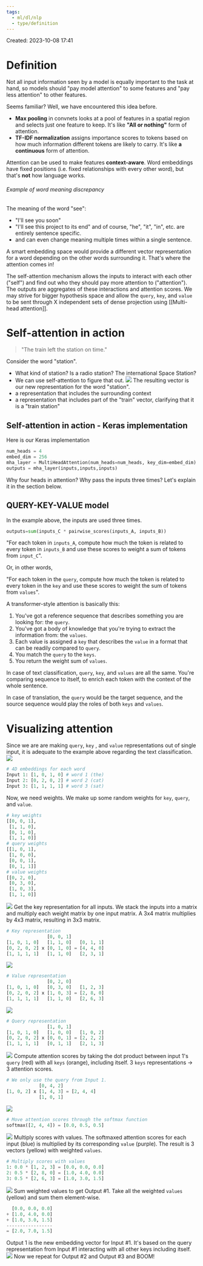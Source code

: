 ```yaml
---
tags:
  - ml/dl/nlp
  - type/definition
---
```

Created: 2023-10-08 17:41
# Definition

Not all input information seen by a model is equally important to the task at hand, so models should "pay model attention" to some features and "pay less attention" to other features. 

Seems familiar? Well, we have encountered this idea before. 
- **Max pooling** in convnets looks at a pool of features in a spatial region and selects just one feature to keep. It's like **"All or nothing"** form of attention.
- **TF-IDF normalization** assigns importance scores to tokens based on how much information different tokens are likely to carry. It's like **a continuous** form of attention.

Attention can be used to make features **context-aware**. Word embeddings have fixed positions (i.e. fixed relationships with every other word), but that's **not** how language works.
###### Example of word meaning discrepancy
The meaning of the word "see":
- "I'll see you soon"
- "I'll see this project to its end"
and of course, "he", "it", "in", etc. are entirely sentence specific.
- and can even change meaning multiple times within a single sentence.


A smart embedding space would provide a different vector representation for a word depending on the other words surrounding it. That's where the attention comes in! 

The self-attention mechanism allows the inputs to interact with each other ("self") and find out who they should pay more attention to ("attention"). The outputs are aggregates of these interactions and attention scores. We may strive for bigger hypothesis space and allow the `query`, `key`, and `value` to be sent through X independent sets of dense projection using [[Multi-head attention]].

# Self-attention in action
> "The train left the station on time."

Consider the word "station".
- What kind of station? Is a radio station? The international Space Station?
- We can use self-attention to figure that out.
![](/img/nlp-self-attention-in-action.png)
The resulting vector is our new representation for the word "station". 
- a representation that includes the surrounding context
- a representation that includes part of the "train" vector, clarifying that it is a "train station"
## Self-attention in action - Keras implementation
Here is our Keras implementation
```python
num_heads = 4
embed_dim = 256
mha_layer = MultiHeadAttention(num_heads=num_heads, key_dim=embed_dim)
outputs = mha_layer(inputs,inputs,inputs)
```
Why four heads in attention? Why pass the inputs three times? Let's explain it in the section below.

## QUERY-KEY-VALUE model
In the example above, the inputs are used three times.
```python
outputs=sum(inputs_C * pairwise_scores(inputs_A, inputs_B))
```
"For each token in `inputs_A`, compute how much the token is related to every token in  `inputs_B` and use these scores to weight a sum of tokens from `input_C`". 

Or, in other words,

"For each token in the `query`, compute how much the token is related to every token in the `key` and use these scores to weight the sum of tokens from `values`".

A transformer-style attention is basically this:
1. You've got a reference sequence that describes something you are looking for: the `query`.
2. You've got a body of knowledge that you're trying to extract the information from: the `values`.
3. Each value is assigned a `key` that describes the `value` in a format that can be readily compared to `query`.
4. You match the `query` to the `keys`.
5. You return the weight sum of `values`.

In case of text classification, `query`, `key`, and `values` are all the same. You're comparing sequence to itself, to enrich each token with the context of the whole sentence.

In case of translation, the `query` would be the target sequence, and the source sequence would play the roles of both `keys` and `values`.



# Visualizing attention
Since we are are making `query`, `key` , and `value` representations out of single input, it is adequate to the example above regarding the text classification.
![](/img/nlp-visualizing-attention-1.webp)
```python
# 4D embeddings for each word
Input 1: [1, 0, 1, 0] # word 1 (the)
Input 2: [0, 2, 0, 2] # word 2 (cat)
Input 3: [1, 1, 1, 1] # word 3 (sat)
```
Now, we need weights. We make up some random weights for `key`, `query`, and `value`. 
```python
# key weights
[[0, 0, 1],
 [1, 1, 0],
 [0, 1, 0],
 [1, 1, 0]]
# query weights
[[1, 0, 1],
 [1, 0, 0],
 [0, 0, 1],
 [0, 1, 1]]
# value weights
[[0, 2, 0],
 [0, 3, 0],
 [1, 0, 3],
 [1, 1, 0]]
```
![](/img/nlp-visualizing-attention-2.gif)
Get the key representation for all inputs. We stack the inputs into a matrix and multiply each weight matrix by one input matrix. A 3x4 matrix multiplies by 4x3 matrix, resulting in 3x3 matrix. 
```python
# Key representation          
               [0, 0, 1]
[1, 0, 1, 0]   [1, 1, 0]   [0, 1, 1]
[0, 2, 0, 2] x [0, 1, 0] = [4, 4, 0]
[1, 1, 1, 1]   [1, 1, 0]   [2, 3, 1]
```
![](/img/nlp-visualizing-attention-3.gif)
```python
# Value representation          
               [0, 2, 0]
[1, 0, 1, 0]   [0, 3, 0]   [1, 2, 3] 
[0, 2, 0, 2] x [1, 0, 3] = [2, 8, 0]
[1, 1, 1, 1]   [1, 1, 0]   [2, 6, 3]
```
![](/img/nlp-visualizing-attention-4.gif)
```python
# Query representation          
               [1, 0, 1]
[1, 0, 1, 0]   [1, 0, 0]   [1, 0, 2]
[0, 2, 0, 2] x [0, 0, 1] = [2, 2, 2]
[1, 1, 1, 1]   [0, 1, 1]   [2, 1, 3]
```
![](/img/nlp-visualizing-attention-5.gif)
Compute attention scores by taking the dot product between input 1's `query` (red) with all `keys` (orange), including itself. 3 `keys` representations $\to$ 3 attention scores.
```python
# We only use the query from Input 1.
            [0, 4, 2]
[1, 0, 2] x [1, 4, 3] = [2, 4, 4]
            [1, 0, 1]
```
![](/img/nlp-visualizing-attention-6.gif)
```python
# Move attention scores through the softmax function
softmax([2, 4, 4]) = [0.0, 0.5, 0.5]
```
![](/img/nlp-visualizing-attention-7.gif)
Multiply scores with values. The softmaxed attention scores for each input (blue) is multiplied by its corresponding `value` (purple). The result is 3 vectors (yellow) with weighted `values`. 
```python
# Multiply scores with values
1: 0.0 * [1, 2, 3] = [0.0, 0.0, 0.0]
2: 0.5 * [2, 8, 0] = [1.0, 4.0, 0.0]
3: 0.5 * [2, 6, 3] = [1.0, 3.0, 1.5]
```
![](/img/nlp-visualizing-attention-8.gif)
Sum weighted values to get Output #1. Take all the weighted `values` (yellow) and sum them element-wise.
```python
  [0.0, 0.0, 0.0]
+ [1.0, 4.0, 0.0]
+ [1.0, 3.0, 1.5]
-----------------
= [2.0, 7.0, 1.5]
```
Output 1 is the new embedding vector for Input #1. It's based on the query representation from Input #1 interacting with all other keys including itself.
![](/img/nlp-visualizing-attention-9.gif)
Now we repeat for Output #2 and Output #3 and BOOM!